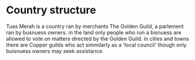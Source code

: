 # Country structure

Tuas Merah is a country ran by merchants The Golden Guild, a parlement ran by busnuess owners. in the land only people who run a bisnuess are allowed to vote on matters directed by the Golden Guild. in cities and towns there are Copper guilds who act simmilarly as a 'local council' though only buisnuess owners may seek assistance. 
